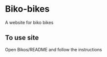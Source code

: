 # Biko-bikes
A website for biko bikes

## To use site

Open Bikos/README and follow the instructions